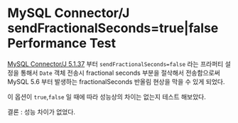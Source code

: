 # MySQL Connector/J sendFractionalSeconds=true|false Performance Test

[MySQL Connector/J 5.1.37](https://dev.mysql.com/doc/relnotes/connector-j/5.1/en/news-5-1-37.html) 부터 `sendFractionalSeconds=false` 라는 프라퍼티 설정을 통해서
`Date` 객체 전송시 fractional seconds 부분을 절삭해서 전송함으로써 MySQL 5.6 부터 발생하는 fractionalSeconds 반올림 현상을 막을 수 있게 되었다.

이 옵션이 `true`,`false` 일 때에 따라 성능상의 차이는 없는지 테스트 해보았다.

결론 : 성능 차이가 없었다.
